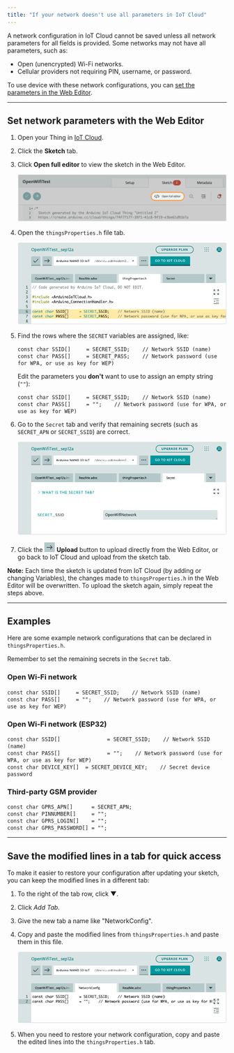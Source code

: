```yaml
---
title: "If your network doesn't use all parameters in IoT Cloud"
---
```


A network configuration in IoT Cloud cannot be saved unless all network parameters for all fields is provided. Some networks may not have all parameters, such as:

* Open (unencrypted) Wi-Fi networks.
* Cellular providers not requiring PIN, username, or password.

To use device with these network configurations, you can [set the parameters in the Web Editor](#set-with-web-editor).

---

<a id="set-with-web-editor"></a>

## Set network parameters with the Web Editor

1. Open your Thing in [IoT Cloud](https://create.arduino.cc/iot/things).

2. Click the **Sketch** tab.

3. Click **Open full editor** to view the sketch in the Web Editor.

   ![The "Open full editor" button.](img/iot-open-full-editor.png)

4. Open the `thingsProperties.h` file tab.

   ![The SSID[] and PASS[] variables.](img/web-editor-properties-open-wifi.png)

5. Find the rows where the `SECRET` variables are assigned, like:

   ```arduino
   const char SSID[]     = SECRET_SSID;    // Network SSID (name)
   const char PASS[]     = SECRET_PASS;    // Network password (use for WPA, or use as key for WEP)
   ```

   Edit the parameters you **don't** want to use to assign an empty string (`""`):

   ```arduino
   const char SSID[]     = SECRET_SSID;    // Network SSID (name)
   const char PASS[]     = "";    // Network password (use for WPA, or use as key for WEP)
   ```

6. Go to the `Secret` tab and verify that remaining secrets (such as `SECRET_APN` or `SECRET_SSID`) are correct.

   ![The "Secret" tab with a SECRET_SSID variable.](img/web-editor-secrets-open-wifi.png)

7. Click the ![Web Editor Upload button](img/icon_web-editor-upload.png) **Upload** button to upload directly from the Web Editor, or go back to IoT Cloud and upload from the sketch tab.

**Note:** Each time the sketch is updated from IoT Cloud (by adding or changing Variables), the changes made to `thingsProperties.h` in the Web Editor will be overwritten. To upload the sketch again, simply repeat the steps above.

---

## Examples

Here are some example network configurations that can be declared in `thingsProperties.h`.

Remember to set the remaining secrets in the `Secret` tab.

### Open Wi-Fi network

```arduino
const char SSID[]     = SECRET_SSID;    // Network SSID (name)
const char PASS[]     = "";    // Network password (use for WPA, or use as key for WEP)
```

### Open Wi-Fi network (ESP32)

```arduino
const char SSID[]               = SECRET_SSID;    // Network SSID (name)
const char PASS[]               = "";    // Network password (use for WPA, or use as key for WEP)
const char DEVICE_KEY[]  = SECRET_DEVICE_KEY;    // Secret device password
```

### Third-party GSM provider

```arduino
const char GPRS_APN[]      = SECRET_APN;
const char PINNUMBER[]     = "";
const char GPRS_LOGIN[]    = "";
const char GPRS_PASSWORD[] = "";
```

---

## Save the modified lines in a tab for quick access

To make it easier to restore your configuration after updating your sketch, you can keep the modified lines in a different tab:

1. To the right of the tab row, click ▼.

2. Click _Add Tab_.

3. Give the new tab a name like "NetworkConfig".

4. Copy and paste the modified lines from `thingsProperties.h` and paste them in this file.

   ![A custom tab named "NetworkConfig" in the Web Editor.](img/web-editor-network-config-tab.png)

5. When you need to restore your network configuration, copy and paste the edited lines into the `thingsProperties.h` tab.

